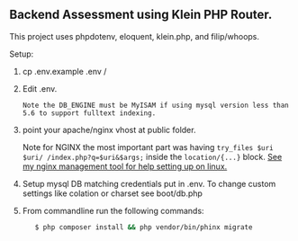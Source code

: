 ## Backend Assessment using Klein PHP Router.

This project uses phpdotenv, eloquent, klein.php, and filip/whoops. 

Setup: 

1. cp .env.example .env / 
2. Edit .env. 

    ```Note the DB_ENGINE must be MyISAM if using mysql version less than 5.6 to support fulltext indexing.``` 

2. point your apache/nginx vhost at public folder.  

    Note for NGINX the most important part was having ```try_files $uri $uri/ /index.php?q=$uri&$args;``` inside the ```location/{...}``` block. 
    [See my nginx management tool for help setting up on linux.](https://github.com/patrickcurl/ngTool)

3. Setup mysql DB matching credentials put in .env. To change custom settings like colation or charset see boot/db.php

4. From commandline run the following commands: 
    ```bash
       $ php composer install && php vendor/bin/phinx migrate
    ```